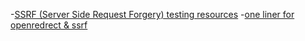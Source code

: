 -[SSRF (Server Side Request Forgery) testing resources](https://github.com/cujanovic/SSRF-Testing)
-[one liner for openredrect & ssrf](https://gist.github.com/geekyrajnish/be3cce4fe6366a24eace05d9de91555f)
